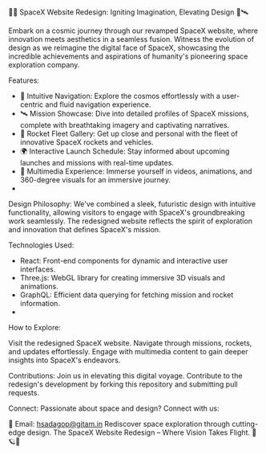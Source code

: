 🚀🌌 SpaceX Website Redesign: Igniting Imagination, Elevating Design 🌠🛰️

Embark on a cosmic journey through our revamped SpaceX website, where innovation meets aesthetics in a seamless fusion. Witness the evolution of design as we reimagine the digital face of SpaceX, showcasing the incredible achievements and aspirations of humanity's pioneering space exploration company.

Features:

- 🌌 Intuitive Navigation: Explore the cosmos effortlessly with a user-centric and fluid navigation experience.
- 🛰️ Mission Showcase: Dive into detailed profiles of SpaceX missions, complete with breathtaking imagery and captivating narratives.
- 🚀 Rocket Fleet Gallery: Get up close and personal with the fleet of innovative SpaceX rockets and vehicles.
- 🌍 Interactive Launch Schedule: Stay informed about upcoming launches and missions with real-time updates.
- 🎥 Multimedia Experience: Immerse yourself in videos, animations, and 360-degree visuals for an immersive journey.
- 
Design Philosophy:
We've combined a sleek, futuristic design with intuitive functionality, allowing visitors to engage with SpaceX's groundbreaking work seamlessly. The redesigned website reflects the spirit of exploration and innovation that defines SpaceX's mission.

Technologies Used:

- React: Front-end components for dynamic and interactive user interfaces.
- Three.js: WebGL library for creating immersive 3D visuals and animations.
- GraphQL: Efficient data querying for fetching mission and rocket information.
- 
How to Explore:

Visit the redesigned SpaceX website.
Navigate through missions, rockets, and updates effortlessly.
Engage with multimedia content to gain deeper insights into SpaceX's endeavors.


Contributions:
Join us in elevating this digital voyage. Contribute to the redesign's development by forking this repository and submitting pull requests.

Connect:
Passionate about space and design? Connect with us:

📧 Email: hsadagop@gitam.in
Rediscover space exploration through cutting-edge design. The SpaceX Website Redesign – Where Vision Takes Flight. 🚀🪐🌟
